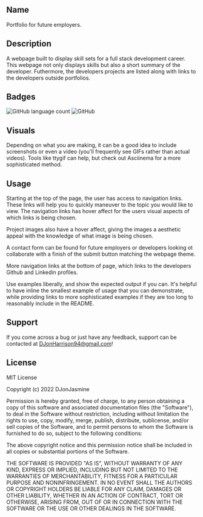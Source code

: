 ## Name
Portfolio for future employers.


## Description
A webpage built to display skill sets for a full stack development career. This webpage not only displays skills but also a short summary of the developer. Futhermore, the developers projects are listed along with links to the developers outside portfolios.


## Badges
<img alt="GitHub language count" src="https://img.shields.io/github/languages/count/DJonJasmine/Coder-In-The-Making">

<img alt="GitHub" src="https://img.shields.io/github/license/DJonJasmine/Coder-In-The-Making">


## Visuals
Depending on what you are making, it can be a good idea to include screenshots or even a video (you'll frequently see GIFs rather than actual videos). Tools like ttygif can help, but check out Asciinema for a more sophisticated method.


## Usage
Starting at the top of the page, the user has access to navigation links. These links will help you to quickly maneuver to the topic you would like to view. The navigation links has hover affect for the users visual aspects of which links is being chosen. 

Project images also have a hover affect, giving the images a aesthetic appeal with the knowledge of what image is being chosen. 

A contact form can be found for future employers or developers looking ot collaborate with a finish of the submit button matching the webpage theme.

More navigation links at the bottom of page, which links to the developers Github and Linkedin profiles.

Use examples liberally, and show the expected output if you can. It's helpful to have inline the smallest example of usage that you can demonstrate, while providing links to more sophisticated examples if they are too long to reasonably include in the README.


## Support
If you come across a bug or just have any feedback, support can be contacted at DJonHarrison94@gmail.com!


## License
MIT License

Copyright (c) 2022 DJonJasmine

Permission is hereby granted, free of charge, to any person obtaining a copy
of this software and associated documentation files (the "Software"), to deal
in the Software without restriction, including without limitation the rights
to use, copy, modify, merge, publish, distribute, sublicense, and/or sell
copies of the Software, and to permit persons to whom the Software is
furnished to do so, subject to the following conditions:

The above copyright notice and this permission notice shall be included in all
copies or substantial portions of the Software.

THE SOFTWARE IS PROVIDED "AS IS", WITHOUT WARRANTY OF ANY KIND, EXPRESS OR
IMPLIED, INCLUDING BUT NOT LIMITED TO THE WARRANTIES OF MERCHANTABILITY,
FITNESS FOR A PARTICULAR PURPOSE AND NONINFRINGEMENT. IN NO EVENT SHALL THE
AUTHORS OR COPYRIGHT HOLDERS BE LIABLE FOR ANY CLAIM, DAMAGES OR OTHER
LIABILITY, WHETHER IN AN ACTION OF CONTRACT, TORT OR OTHERWISE, ARISING FROM,
OUT OF OR IN CONNECTION WITH THE SOFTWARE OR THE USE OR OTHER DEALINGS IN THE
SOFTWARE.